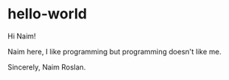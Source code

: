 # hello-world

Hi Naim!

Naim here, I like programming but programming doesn't like me.

Sincerely,
Naim Roslan.
